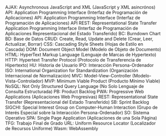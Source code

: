 AJAX: Asynchronous JavaScript and XML (JavaScript y XML asincrónos)
API: Application Programming Interface (Interfaz de Programación de Aplicaciones)
API: Application Programming Interface (Interfaz de Programación de Aplicaciones)
API REST: Representational State Transfer Application Programming Interface (Interfaz de Programación de Aplicaciones Representacional del Estado Transferido)
BC: Burndown Chart 
BD: Base de Datos
CRUD: Create, Read, Update and Delete (Crear, Leer, Actualizar, Borrar)
CSS: Cascading Style Sheets (Hojas de Estilo en Cascada)
DOM: Document Object Model (Modelo de Objeto de Documento)
HTML: HyperText Markup Language (Lenguaje de Marcas de Hypertexto)
HTTP: Hypertext Transfer Protocol (Protocolo de Transferencia de Hipertexto)
HU: Historia de Usuario
IPO: Interacción Persona-Ordenador
ISO: International Organization for Standardization (Organización Internacional de Normalización)
MVC: Model-View-Controller (Modelo-Vista-Controlador)
MVP: Minimum Viable Product (Producto Mínimo Viable)
NoSQL: Not Only Structured Query Language (No Solo Lenguaje de Consulta Estructurada)
PB: Product Backlog
PWA: Progressive Web Applications (Aplicaciones Web Progresivas)
REST: Representational State Transfer (Representacional del Estado Transferido)
SB: Sprint Backlog
SIGCHI: Special Interest Group on Computer-Human Interaction (Grupo de Interés Especial sobre la Interacción Persona-Ordenador)
SO: Sistema Operativo
SPA: Single Page Application (Aplicaciones de una Sola Página)
TFG: Trabajo Final de Grado
URL: Uniform Resource Locator (Localizador de Recursos Uniforme)
Wasm: WebAssembly
